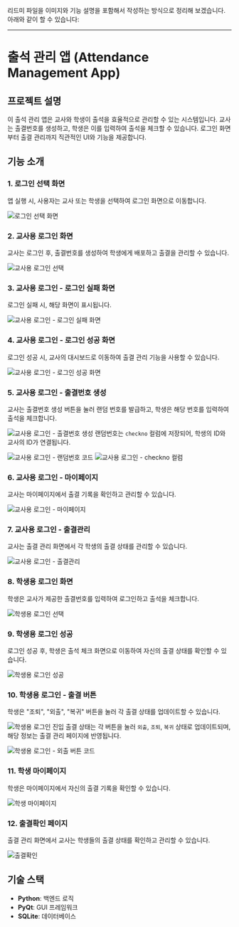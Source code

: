 
리드미 파일을 이미지와 기능 설명을 포함해서 작성하는 방식으로 정리해 보겠습니다. 아래와 같이 할 수 있습니다:

---

# 출석 관리 앱 (Attendance Management App)

## 프로젝트 설명

이 출석 관리 앱은 교사와 학생이 출석을 효율적으로 관리할 수 있는 시스템입니다. 교사는 출결번호를 생성하고, 학생은 이를 입력하여 출석을 체크할 수 있습니다. 로그인 화면부터 출결 관리까지 직관적인 UI와 기능을 제공합니다.

## 기능 소개

### 1. 로그인 선택 화면

앱 실행 시, 사용자는 교사 또는 학생을 선택하여 로그인 화면으로 이동합니다.

![로그인 선택 화면](image/로그인선택.png)

### 2. 교사용 로그인 화면

교사는 로그인 후, 출결번호를 생성하여 학생에게 배포하고 출결을 관리할 수 있습니다.

![교사용 로그인 선택](image/교사용로그인.png)

### 3. 교사용 로그인 - 로그인 실패 화면

로그인 실패 시, 해당 화면이 표시됩니다.

![교사용 로그인 - 로그인 실패 화면](image/교사로그인성공.png)

### 4. 교사용 로그인 - 로그인 성공 화면

로그인 성공 시, 교사의 대시보드로 이동하여 출결 관리 기능을 사용할 수 있습니다.

![교사용 로그인 - 로그인 성공 화면](image/교사용로그인성공.png)

### 5. 교사용 로그인 - 출결번호 생성

교사는 출결번호 생성 버튼을 눌러 랜덤 번호를 발급하고, 학생은 해당 번호를 입력하여 출석을 체크합니다.

![교사용 로그인 - 출결번호 생성](image/교사랜덤번호발급.png)
랜덤번호는 `checkno` 컬럼에 저장되어, 학생의 ID와 교사의 ID가 연결됩니다.

![교사용 로그인 - 랜덤번호 코드](image/랜덤번호코드.png)
![교사용 로그인 - checkno 컬럼](image/checkno컬럼.png)

### 6. 교사용 로그인 - 마이페이지

교사는 마이페이지에서 출결 기록을 확인하고 관리할 수 있습니다.

![교사용 로그인 - 마이페이지](image/마이페이지.png)

### 7. 교사용 로그인 - 출결관리

교사는 출결 관리 화면에서 각 학생의 출결 상태를 관리할 수 있습니다.

![교사용 로그인 - 출결관리](image/출결관리.png)

### 8. 학생용 로그인 화면

학생은 교사가 제공한 출결번호를 입력하여 로그인하고 출석을 체크합니다.

![학생용 로그인 선택](image/학생용로그인.png)

### 9. 학생용 로그인 성공

로그인 성공 후, 학생은 출석 체크 화면으로 이동하여 자신의 출결 상태를 확인할 수 있습니다.

![학생용 로그인 성공](image/학생로그인성공.png)

### 10. 학생용 로그인 - 출결 버튼

학생은 "조퇴", "외출", "복귀" 버튼을 눌러 각 출결 상태를 업데이트할 수 있습니다.

![학생용 로그인 진입](image/학생로그인진입.png)
출결 상태는 각 버튼을 눌러 `외출`, `조퇴`, `복귀` 상태로 업데이트되며, 해당 정보는 출결 관리 페이지에 반영됩니다.

![학생용 로그인 - 외출 버튼 코드](image/외출버튼코드.png)

### 11. 학생 마이페이지

학생은 마이페이지에서 자신의 출결 기록을 확인할 수 있습니다.

![학생 마이페이지](image/마이페이지.png)

### 12. 출결확인 페이지

출결 관리 화면에서 교사는 학생들의 출결 상태를 확인하고 관리할 수 있습니다.

![출결확인](image/출결관리.png)

## 기술 스택

* **Python**: 백엔드 로직
* **PyQt**: GUI 프레임워크
* **SQLite**: 데이터베이스
